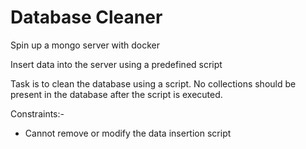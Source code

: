 # Database Cleaner

Spin up a mongo server with docker

Insert data into the server using a predefined script

Task is to clean the database using a script. No collections should be present in the database after the script is executed.

Constraints:-

- Cannot remove or modify the data insertion script